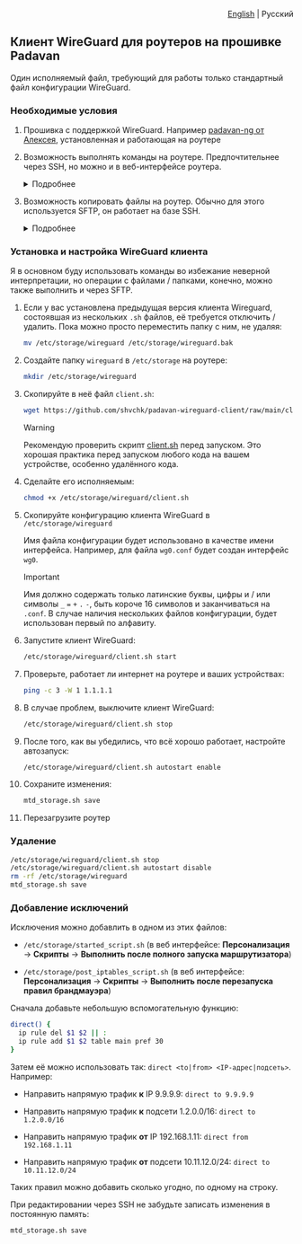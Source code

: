 <p align="right"><a href="..">English</a> | Русский</p>


## Клиент WireGuard для роутеров на прошивке Padavan

Один исполняемый файл, требующий для работы только стандартный файл конфигурации WireGuard.


### Необходимые условия

1. Прошивка с поддержкой WireGuard.
    Например [padavan-ng от Алексея](https://gitlab.com/dm38/padavan-ng), установленная и работающая на роутере

1. Возможность выполнять команды на роутере.
    Предпочтительнее через SSH, но можно и в веб-интерфейсе роутера.

    <details>
      <summary>Подробнее</summary>

      Включите SSH сервер в веб-интерфейсе роутера: **Администрирование** → **Сервисы** → **Включить SSH-сервер?** → **Да**

      Для доступа по SSH используются те же данные, что и для входа в веб-интерфейс.

      В Linux, Mac OS и Windows 10+ SSH клиент обычно предустановлен, просто откройте терминал и выполните подключение:

      ```sh
      ssh admin@192.168.1.1
      ```

      В более старых версиях Windows можно использовать [PuTTY](https://www.chiark.greenend.org.uk/~sgtatham/putty), [Tabby](https://tabby.sh) или [другие SSH клиенты](https://alternativeto.net/software/putty/?feature=ssh-client&license=free&platform=windows).

      При установленном SSH клиенте часто можно подключиться, просто перейдя по ссылке

      ```text
      ssh://admin@192.168.1.1
      ```

      Вставьте её в адресную строку браузера вручную и нажмите Enter — GitHub не позволяет делать активные ссылки с нестандартными протоколами.
    </details>

1. Возможность копировать файлы на роутер.
    Обычно для этого используется SFTP, он работает на базе SSH.

    <details>
      <summary>Подробнее</summary>

      В Windows можно использовать [WinSCP](https://winscp.net), в Mac OS — [Cyberduck](https://cyberduck.io). В Linux поддержка SFTP обычно встроена в ваш файловый менеджер, загляните в раздел "Сеть" или "Другие места".

      Подключиться обычно можно, просто перейдя по ссылке

      ```text
      sftp://admin@192.168.1.1/etc/storage/
      ```

      Вставьте её в адресную строку браузера вручную и нажмите Enter — GitHub не позволяет делать активные ссылки с нестандартными протоколами.
    </details>


### Установка и настройка WireGuard клиента

Я в основном буду использовать команды во избежание неверной интерпретации, но операции с файлами / папками, конечно, можно также выполнить и через SFTP.

1. Если у вас установлена предыдущая версия клиента Wireguard, состоявшая из нескольких `.sh` файлов, её требуется отключить / удалить. Пока можно просто переместить папку с ним, не удаляя:

    ```sh
    mv /etc/storage/wireguard /etc/storage/wireguard.bak
    ```

1. Создайте папку `wireguard` в `/etc/storage` на роутере:

    ```sh
    mkdir /etc/storage/wireguard
    ```

1. Скопируйте в неё файл `client.sh`:

    ```sh
    wget https://github.com/shvchk/padavan-wireguard-client/raw/main/client.sh -O /etc/storage/wireguard/client.sh
    ```

    > [!WARNING]
    > Рекомендую проверить скрипт [client.sh](client.sh) перед запуском. Это хорошая практика перед запуском любого кода на вашем устройстве, особенно удалённого кода.

1. Сделайте его исполняемым:

    ```sh
    chmod +x /etc/storage/wireguard/client.sh
    ```

1. Скопируйте конфигурацию клиента WireGuard в `/etc/storage/wireguard`

    Имя файла конфигурации будет использовано в качестве имени интерфейса. Например, для файла `wg0.conf` будет создан интерфейс `wg0`.

    > [!IMPORTANT]
    > Имя должно содержать только латинские буквы, цифры и / или символы `_` `=` `+` `.` `-`, быть короче 16 символов и заканчиваться на `.conf`. В случае наличия нескольких файлов конфигурации, будет использован первый по алфавиту.

1. Запустите клиент WireGuard:

    ```sh
    /etc/storage/wireguard/client.sh start
    ```

1. Проверьте, работает ли интернет на роутере и ваших устройствах:

    ```sh
    ping -c 3 -W 1 1.1.1.1
    ```

1. В случае проблем, выключите клиент WireGuard:

    ```sh
    /etc/storage/wireguard/client.sh stop
    ```

1. После того, как вы убедились, что всё хорошо работает, настройте автозапуск:

    ```sh
    /etc/storage/wireguard/client.sh autostart enable
    ```

1. Сохраните изменения:

    ```sh
    mtd_storage.sh save
    ```

1. Перезагрузите роутер


### Удаление

```sh
/etc/storage/wireguard/client.sh stop
/etc/storage/wireguard/client.sh autostart disable
rm -rf /etc/storage/wireguard
mtd_storage.sh save
```


### Добавление исключений

Исключения можно добавлить в одном из этих файлов:

- `/etc/storage/started_script.sh` (в веб интерфейсе: **Персонализация** → **Скрипты** → **Выполнить после полного запуска маршрутизатора**)

- `/etc/storage/post_iptables_script.sh` (в веб интерфейсе: **Персонализация** → **Скрипты** → **Выполнить после перезапуска правил брандмауэра**)

Сначала добавьте небольшую вспомогательную функцию:

```sh
direct() {
  ip rule del $1 $2 || :
  ip rule add $1 $2 table main pref 30
}
```

Затем её можно использовать так: `direct <to|from> <IP-адрес|подсеть>`. Например:

- Направить напрямую трафик **к** IP 9.9.9.9: `direct to 9.9.9.9`

- Направить напрямую трафик **к** подсети 1.2.0.0/16: `direct to 1.2.0.0/16`

- Направить напрямую трафик **от** IP 192.168.1.11: `direct from 192.168.1.11`

- Направить напрямую трафик **от** подсети 10.11.12.0/24: `direct to 10.11.12.0/24`

Таких правил можно добавить сколько угодно, по одному на строку.

При редактировании через SSH не забудьте записать изменения в постоянную память:

```sh
mtd_storage.sh save
```
